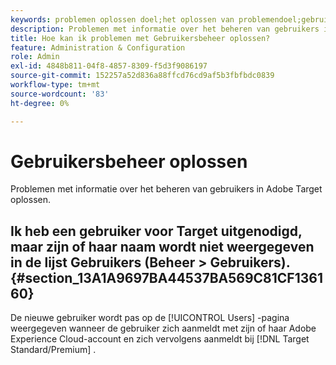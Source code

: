 ```yaml
---
keywords: problemen oplossen doel;het oplossen van problemendoel;gebruikers;gebruikersbeheer
description: Problemen met informatie over het beheren van gebruikers in Adobe Target oplossen.
title: Hoe kan ik problemen met Gebruikersbeheer oplossen?
feature: Administration & Configuration
role: Admin
exl-id: 4848b811-04f8-4857-8309-f5d3f9086197
source-git-commit: 152257a52d836a88ffcd76cd9af5b3fbfbdc0839
workflow-type: tm+mt
source-wordcount: '83'
ht-degree: 0%

---
```


# Gebruikersbeheer oplossen

Problemen met informatie over het beheren van gebruikers in Adobe Target oplossen.

## Ik heb een gebruiker voor Target uitgenodigd, maar zijn of haar naam wordt niet weergegeven in de lijst Gebruikers (Beheer > Gebruikers). {#section_13A1A9697BA44537BA569C81CF136160}

De nieuwe gebruiker wordt pas op de [!UICONTROL Users] -pagina weergegeven wanneer de gebruiker zich aanmeldt met zijn of haar Adobe Experience Cloud-account en zich vervolgens aanmeldt bij [!DNL Target Standard/Premium] .
